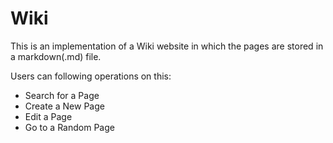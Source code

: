 # Wiki

This is an implementation of a Wiki website in which the pages are stored in a markdown(.md) file.

Users can following operations on this:

* Search for a Page
* Create a New Page 
* Edit a Page
* Go to a Random Page

